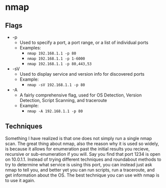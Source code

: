 # nmap

## Flags

* -p
  * Used to specify a port, a port range, or a list of individual ports
  * Examples:
    * `nmap 192.168.1.1 -p 80`
    * `nmap 192.168.1.1 -p 1-6000`
    * `nmap 192.168.1.1 -p 80,443,53`
* -sV
  * Used to display service and version info for discovered ports
  * Example:
    * `nmap -sV 192.168.1.1 -p 80`
* -A
  * A fairly comprehensive flag, used for OS Detection, Version Detection, Script Scanning, and traceroute
  * Example:
    * `nmap -A 192.168.1.1 -p 80`

## Techniques

Something I have realized is that one does not simply run a single nmap scan. The great thing about nmap, also the reason why it is used so widely, is because it allows for enumeration past the initial results you recieve, recursive or sub-enumeration if you will. Say you find that port 1234 is open on 10.0.1.1. Instead of trying different techniques and roundabout methods to try to determine what service is using this port, you can instead just ask nmap to tell you, and better yet you can run scripts, run a traceroute, and get information about the OS. The best technique you can use with nmap is to use it again.
